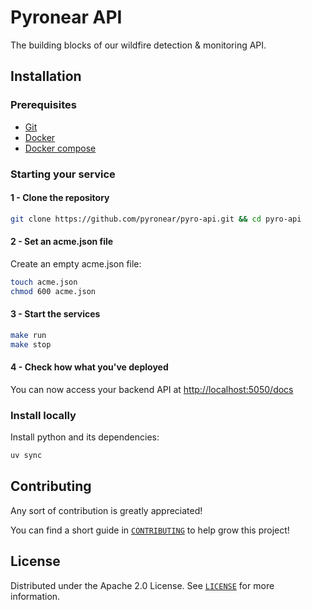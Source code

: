 # Pyronear API

The building blocks of our wildfire detection & monitoring API.

## Installation

### Prerequisites

- [Git](https://git-scm.com/book/en/v2/Getting-Started-Installing-Git)
- [Docker](https://docs.docker.com/engine/install/)
- [Docker compose](https://docs.docker.com/compose/)

### Starting your service

#### 1 - Clone the repository

```bash
git clone https://github.com/pyronear/pyro-api.git && cd pyro-api
```
#### 2 - Set an acme.json file

Create an empty acme.json file:

```bash
touch acme.json
chmod 600 acme.json
```

#### 3 - Start the services

```bash
make run
make stop
```

#### 4 - Check how what you've deployed

You can now access your backend API at [http://localhost:5050/docs](http://localhost:5050/docs)

### Install locally

Install python and its dependencies:

```bash
uv sync
```

## Contributing

Any sort of contribution is greatly appreciated!

You can find a short guide in [`CONTRIBUTING`](CONTRIBUTING.md) to help grow this project!

## License

Distributed under the Apache 2.0 License. See [`LICENSE`](LICENSE) for more information.
